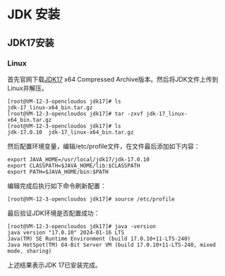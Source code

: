 # JDK 安装

## JDK17安装

### Linux

首先官网下载[JDK17](https://www.oracle.com/java/technologies/downloads/#java17) x64 Compressed Archive版本。然后将JDK文件上传到Linux并解压。

```shell
[root@VM-12-3-opencloudos jdk17]# ls
jdk-17_linux-x64_bin.tar.gz
[root@VM-12-3-opencloudos jdk17]# tar -zxvf jdk-17_linux-x64_bin.tar.gz
[root@VM-12-3-opencloudos jdk17]# ls
jdk-17.0.10  jdk-17_linux-x64_bin.tar.gz
```



然后配置环境变量，编辑/etc/profile文件，在文件最后添加如下内容：

```shell
export JAVA_HOME=/usr/local/jdk17/jdk-17.0.10
export CLASSPATH=$JAVA_HOME/lib:$CLASSPATH
export PATH=$JAVA_HOME/bin:$PATH
```



编辑完成后执行如下命令刷新配置：

```shell
[root@VM-12-3-opencloudos jdk17]# source /etc/profile
```



最后验证JDK环境是否配置成功：

```shell
[root@VM-12-3-opencloudos jdk17]# java -version
java version "17.0.10" 2024-01-16 LTS
Java(TM) SE Runtime Environment (build 17.0.10+11-LTS-240)
Java HotSpot(TM) 64-Bit Server VM (build 17.0.10+11-LTS-240, mixed mode, sharing)
```



上述结果表示JDK 17已安装完成。